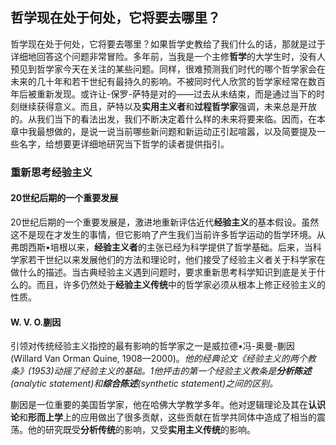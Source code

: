 ## 哲学现在处于何处，它将要去哪里？

哲学现在处于何处，它将要去哪里？如果哲学史教给了我们什么的话，那就是过于详细地回答这个问题非常冒险。多年前，当我是一个主修**哲学**的大学生时，没有人预见到哲学家今天在关注的某些问题。同样，很难预测我们时代的哪个哲学家会在未来的几十年和若干世纪有最持久的影响。不被同时代人欣赏的哲学家经常在数百年后被重新发现。或许让-保罗-萨特是对的——过去从未结束，而是通过当下的时刻继续获得意义。而且，萨特以及**实用主义者**和**过程哲学家**强调，未来总是开放的。从我们当下的看法出发，我们不断决定着什么样的未来将要来临。因而，在本章中我最想做的，是说一说当前哪些新问题和新运动正引起喧嚣，以及简要提及一些名字，给想要更详细地研究当下哲学的读者提供指引。

### 重新思考经验主义

#### 20世纪后期的一个重要发展

20世纪后期的一个重要发展是，激进地重新评估近代**经验主义**的基本假设。虽然这不是现在才发生的事情，但它影响了产生我们当前许多哲学运动的哲学环境。从弗朗西斯•培根以来，**经验主义者**的主张已经为科学提供了哲学基础。后来，当科学家若干世纪以来发展他们的方法和理论时，他们接受了经验主义者关于科学家在做什么的描述。当古典经验主义遇到问题时，要求重新思考科学知识到底是关于什么的。而且，许多仍然处于**经验主义传统**中的哲学家必须从根本上修正经验主义的性质。

#### W. V. O.蒯因

引领对传统经验主义指控的最有影响的哲学家之一是威拉德•冯-奥曼-蒯因(Willard Van Orman Quine, 1908—2000)。*他的经典论文《经验主义的两个教条》(1953)动摇了经验主义的基础。1他抨击的第一个经验主义教条是**分析陈述**(analytic statement)和**综合陈述**(synthetic statement)之间的区别。*

蒯因是一位重要的美国哲学家，他在哈佛大学教学多年。他对逻辑理论及其在**认识论**和**形而上学**上的应用做出了很多贡献，这些贡献在哲学共同体中造成了相当的震荡。他的研究既受**分析传统**的影响，又受**实用主义传统**的影响。